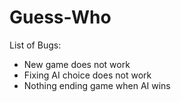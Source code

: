 # Guess-Who
List of Bugs:
* New game does not work
* Fixing AI choice does not work
* Nothing ending game when AI wins